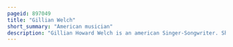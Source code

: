 ```yaml
---
pageid: 897049
title: "Gillian Welch"
short_summary: "American musician"
description: "Gillian Howard Welch is an american Singer-Songwriter. She performs with her musical Partner Guitarist David Rawlings. Their Sparse and dark musical Style which combines Elements of appalachian Music Bluegrass Country and Americana is described by the new Yorker as at once innovative and obliquely reminiscent."
---
```

